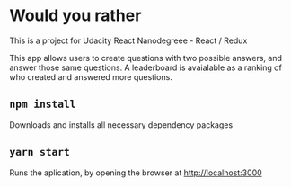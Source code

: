 # Would you rather 

This is a project for Udacity React Nanodegreee - React / Redux

This app allows users to create questions with two possible answers, and answer those same questions. A leaderboard is avaialable as a ranking of who created and answered more questions.

## `npm install`

Downloads and installs all necessary dependency packages

## `yarn start`

Runs the aplication, by opening the browser at [http://localhost:3000](http://localhost:3000)
